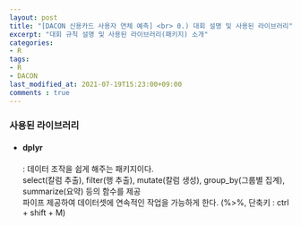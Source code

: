 ```yaml
---
layout: post
title: "[DACON 신용카드 사용자 연체 예측] <br> 0.) 대회 설명 및 사용된 라이브러리"
excerpt: "대회 규칙 설명 및 사용된 라이브러리(패키지) 소개"
categories:
- R
tags:
- R
- DACON
last_modified_at: 2021-07-19T15:23:00+09:00
comments : true
---
```


<div>
    <h3>사용된 라이브러리</h3>
    <ul>
        <li>
            <h4>dplyr</h4>
            <p>: 데이터 조작을 쉽게 해주는 패키지이다.<br>
                select(칼럼 추출), filter(행 추출), mutate(칼럼 생성), group_by(그룹별 집계), summarize(요약) 등의 함수를 제공<br>
                파이프 제공하여 데이터셋에 연속적인 작업을 가능하게 한다. (%>%, 단축키 : ctrl + shift + M)</p>
        </li>
    </ul>
</div>